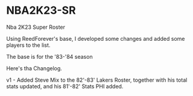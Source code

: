 # NBA2K23-SR
Nba 2K23 Super Roster


Using ReedForever's base, I developed some changes and added some players to the list.

The base is for the '83-'84 season

Here's tha Changelog.

v1 - Added Steve Mix to the 82'-83' Lakers Roster, together with his total stats updated, and his 81'-82' Stats PHI added.
